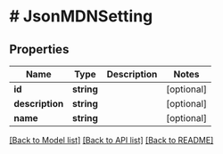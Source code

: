# # JsonMDNSetting

## Properties

Name | Type | Description | Notes
------------ | ------------- | ------------- | -------------
**id** | **string** |  | [optional] 
**description** | **string** |  | [optional] 
**name** | **string** |  | [optional] 

[[Back to Model list]](../../README.md#documentation-for-models) [[Back to API list]](../../README.md#documentation-for-api-endpoints) [[Back to README]](../../README.md)


